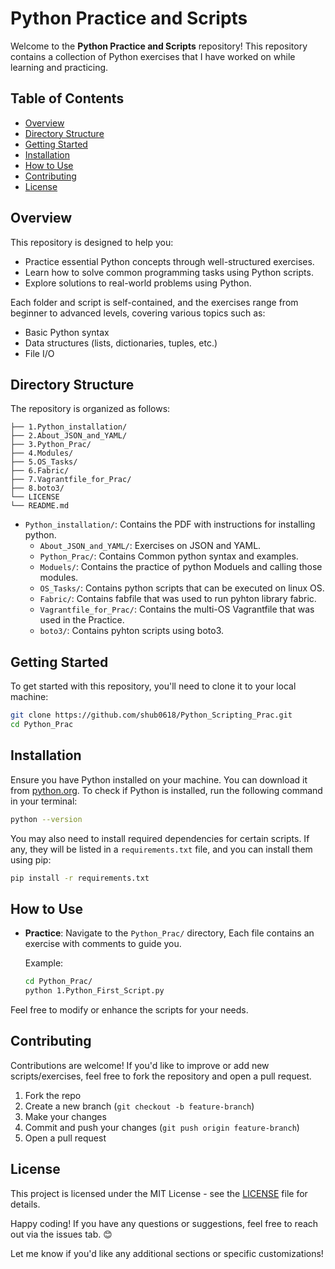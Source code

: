 # Python Practice and Scripts

Welcome to the **Python Practice and Scripts** repository!
This repository contains a collection of Python exercises that I have worked on while learning and practicing.

## Table of Contents

- [Overview](#overview)
- [Directory Structure](#directory-structure)
- [Getting Started](#getting-started)
- [Installation](#installation)
- [How to Use](#how-to-use)
- [Contributing](#contributing)
- [License](#license)

## Overview

This repository is designed to help you:
- Practice essential Python concepts through well-structured exercises.
- Learn how to solve common programming tasks using Python scripts.
- Explore solutions to real-world problems using Python.

Each folder and script is self-contained, and the exercises range from beginner to advanced levels, covering various topics such as:
- Basic Python syntax
- Data structures (lists, dictionaries, tuples, etc.)
- File I/O

## Directory Structure

The repository is organized as follows:

```plaintext
├── 1.Python_installation/
├── 2.About_JSON_and_YAML/
├── 3.Python_Prac/
├── 4.Modules/
├── 5.OS_Tasks/
├── 6.Fabric/
├── 7.Vagrantfile_for_Prac/
├── 8.boto3/
└── LICENSE
└── README.md
```

- `Python_installation/`: Contains the PDF with instructions for installing python.
  - `About_JSON_and_YAML/`: Exercises on JSON and YAML.
  - `Python_Prac/`: Contains Common python syntax and examples.
  - `Moduels/`: Contains the practice of python Moduels and calling those modules.
  - `OS_Tasks/`: Contains python scripts that can be executed on linux OS.
  - `Fabric/`: Contains fabfile that was used to run pyhton library fabric.
  - `Vagrantfile_for_Prac/`: Contains the multi-OS Vagrantfile that was used in the Practice.
  - `boto3/`: Contains pyhton scripts using boto3.
 
## Getting Started

To get started with this repository, you'll need to clone it to your local machine:

```bash
git clone https://github.com/shub0618/Python_Scripting_Prac.git
cd Python_Prac
```

## Installation

Ensure you have Python installed on your machine. You can download it from [python.org](https://www.python.org/downloads/).
To check if Python is installed, run the following command in your terminal:

```bash
python --version
```

You may also need to install required dependencies for certain scripts. If any, they will be listed in a `requirements.txt` file, and you can install them using pip:

```bash
pip install -r requirements.txt
```

## How to Use

- **Practice**: Navigate to the `Python_Prac/` directory, Each file contains an exercise with comments to guide you.
  
  Example:

  ```bash
  cd Python_Prac/
  python 1.Python_First_Script.py
  ```
Feel free to modify or enhance the scripts for your needs.

## Contributing

Contributions are welcome! If you'd like to improve or add new scripts/exercises, feel free to fork the repository and open a pull request.

1. Fork the repo
2. Create a new branch (`git checkout -b feature-branch`)
3. Make your changes
4. Commit and push your changes (`git push origin feature-branch`)
5. Open a pull request

## License

This project is licensed under the MIT License - see the [LICENSE](LICENSE) file for details.


Happy coding! If you have any questions or suggestions, feel free to reach out via the issues tab. 😊

Let me know if you'd like any additional sections or specific customizations!
